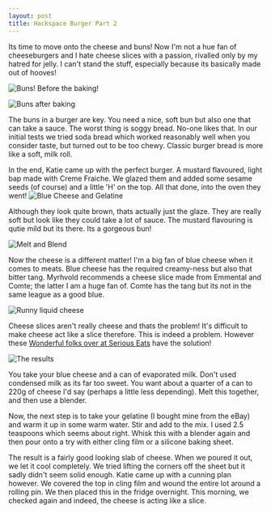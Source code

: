 ```yaml
---
layout: post
title: Hackspace Burger Part 2
---
```


Its time to move onto the cheese and buns! Now I'm not a hue fan of cheeseburgers and I hate cheese slices with a passion, rivalled only by my hatred for jelly. I can't stand the stuff, especially because its basically made out of hooves!

![Buns! Before the baking!](http://farm8.staticflickr.com/7454/8725901954_d6e729bdf1.jpg)

![Buns after baking](http://farm8.staticflickr.com/7288/8724783375_09acd265b2.jpg)



The buns in a burger are key. You need a nice, soft bun but also one that can take a sauce. The worst thing is soggy bread. No-one likes that. In our initial tests we tried soda bread which worked reasonably well when you consider taste, but turned out to be too chewy. Classic burger bread is more like a soft, milk roll.


In the end, Katie came up with the perfect burger. A mustard flavoured, light bap made with Creme Fraiche. We glazed them and added some sesame seeds (of course) and a little 'H' on the top. All that done, into the oven they went!
![Blue Cheese and Gelatine](http://farm8.staticflickr.com/7406/8725899632_d41d52419e.jpg)

Although they look quite brown, thats actually just the glaze. They are really soft but look like they could take a lot of sauce. The mustard flavouring is qutie mild but its there. Its a gorgeous bun!


![Melt and Blend](http://farm8.staticflickr.com/7283/8725900284_b566042ec5.jpg)


Now the cheese is a different matter! I'm a big fan of blue cheese when it comes to meats. Blue cheese has the required creamy-ness but also that bitter tang. Myrhvold recommends a cheese slice made from Emmental and Comte; the latter I am a huge fan of. Comte has the tang but its not in the same league as a good blue.

![Runny liquid cheese](http://farm8.staticflickr.com/7442/8724782835_d283ea5e24.jpg)

Cheese slices aren't really cheese and thats the problem! It's difficult to make cheese act like a slice therefore. This is indeed a problem. However these [Wonderful folks over at Serious Eats](http://aht.seriouseats.com/archives/2011/09/the-burger-lab-how-to-make-super-melty-cheese-slices-like-american.html) have the solution!

![The results](http://farm8.staticflickr.com/7385/8724784391_9bb71a0c3b.jpg)

You take your blue cheese and a can of evaporated milk. Don't used condensed milk as its far too sweet. You want about a quarter of a can to 220g of cheese I'd say (perhaps a little less depending). Melt this together, and then use a blender. 



Now, the next step is to take your gelatine (I bought mine from the eBay) and warm it up in some warm water. Stir and add to the mix. I used 2.5 teaspoons which seems about right. Whisk this with a blender again and then pour onto a try with either cling film or a silicone baking sheet.


The result is a fairly good looking slab of cheese. When we poured it out, we let it cool completely. We tried lifting the corners off the sheet but it sadly didn't seem solid enough. Katie came up with a cunning plan however. We covered the top in cling film and wound the entire lot around a rolling pin. We then placed this in the fridge overnight. This morning, we checked again and indeed, the cheese is acting like a slice.